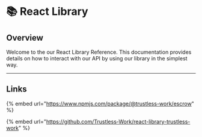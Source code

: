 # 📚 React Library

## Overview

Welcome to the our React Library Reference. This documentation provides details on how to interact with our API by using our library in the simplest way.

***

## Links

{% embed url="https://www.npmjs.com/package/@trustless-work/escrow" %}

{% embed url="https://github.com/Trustless-Work/react-library-trustless-work" %}
